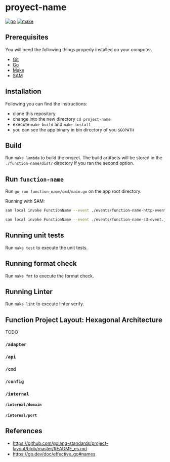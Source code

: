 # proyect-name

[![go](https://img.shields.io/badge/go-v1.17.X-cyan.svg)](https://golang.org/)
[![make](https://img.shields.io/badge/make-v3.8.X-yellow.svg)](https://www.gnu.org/software/make/)

## Prerequisites

You will need the following things properly installed on your computer.

* [Git](http://git-scm.com/)
* [Go](https://golang.org/)
* [Make](https://www.gnu.org/software/make/)
* [SAM](https://aws.amazon.com/es/serverless/sam/)

## Installation

Following you can find the instructions:

* clone this repository
* change into the new directory `cd project-name`
* execute `make build` and `make install`
* you can see the app binary in bin directory of you `$GOPATH`

## Build

Run `make lambda` to build the project. The build artifacts will be stored in the `./function-name/dist/` directory if you ran the second option.

## Run `function-name`

Run `go run function-name/cmd/main.go` on the app root directory.

Running with SAM:

```sh
sam local invoke FunctionName --event ./events/function-name-http-event.json
```

```sh
sam local invoke FunctionName --event ./events/function-name-s3-event.json
```

## Running unit tests

Run `make test` to execute the unit tests.

## Running format check

Run `make fmt` to execute the format check.

## Running Linter

Run `make lint` to execute linter verify.

## Function Project Layout: Hexagonal Architecture

TODO

### `/adapter`

### `/api`

### `/cmd`

### `/config`

### `/internal`

#### `/internal/domain`

#### `/internal/port`

## References

* <https://github.com/golang-standards/project-layout/blob/master/README_es.md>
* <https://go.dev/doc/effective_go#names>

